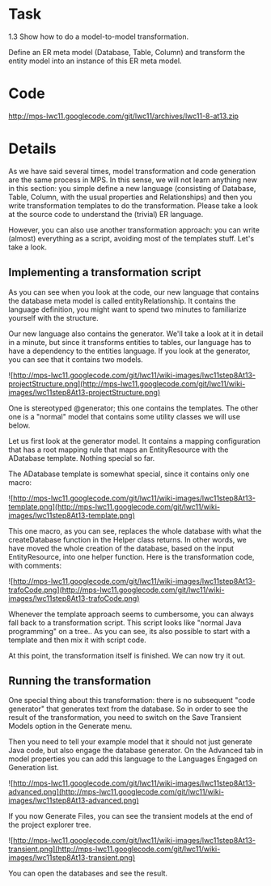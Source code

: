 # Task #

1.3 Show how to do a model-to-model transformation.

Define an ER meta model (Database, Table, Column) and transform the entity model into an instance of this ER meta model.

# Code #

http://mps-lwc11.googlecode.com/git/lwc11/archives/lwc11-8-at13.zip

# Details #

As we have said several times, model transformation and code generation are the same process in MPS. In this sense, we will not learn anything new in this section: you simple define a new language (consisting of Database, Table, Column, with the usual properties and Relationships) and then you write transformation templates to do the transformation. Please take a look at the source code to understand the (trivial) ER language.

However, you can also use another transformation approach: you can write (almost) everything as a script, avoiding most of the templates stuff. Let's take a look.

## Implementing a transformation script ##

As you can see when you look at the code, our new language that contains the database meta model is called entityRelationship. It contains the language definition, you might want to spend two minutes to familiarize yourself with the structure.

Our new language also contains the generator. We'll take a look at it in detail in a minute, but since it transforms entities to tables, our language has to have a dependency to the entities language. If you look at the generator, you can see that it contains two models.

![http://mps-lwc11.googlecode.com/git/lwc11/wiki-images/lwc11step8At13-projectStructure.png](http://mps-lwc11.googlecode.com/git/lwc11/wiki-images/lwc11step8At13-projectStructure.png)

One is stereotyped @generator; this one contains the templates. The other one is a "normal" model that contains some utility classes we will use below.

Let us first look at the generator model. It contains a mapping configuration that has a root mapping rule that maps an EntityResource with the ADatabase template. Nothing special so far.

The ADatabase template is somewhat special, since it contains only one macro:

![http://mps-lwc11.googlecode.com/git/lwc11/wiki-images/lwc11step8At13-template.png](http://mps-lwc11.googlecode.com/git/lwc11/wiki-images/lwc11step8At13-template.png)

This one macro, as you can see, replaces the whole database with what the createDatabase function in the Helper class returns. In other words, we have moved the whole creation of the database, based on the input EntityResource, into one helper function. Here is the  transformation code, with comments:

![http://mps-lwc11.googlecode.com/git/lwc11/wiki-images/lwc11step8At13-trafoCode.png](http://mps-lwc11.googlecode.com/git/lwc11/wiki-images/lwc11step8At13-trafoCode.png)

Whenever the template approach seems to cumbersome, you can always fall back to a transformation script. This script looks like "normal Java programming" on a tree..
As you can see, its also possible to start with a template and then mix it with script code.

At this point, the transformation itself is finished. We can now try it out.


## Running the transformation ##

One special thing about this transformation: there is no subsequent "code generator" that generates text from the database. So in order to see the result of the transformation, you need to switch on the Save Transient Models option in the Generate menu.

Then you need to tell your example model that it should not just generate Java code, but also engage the database generator. On the Advanced tab in model properties you can add this language to the Languages Engaged on Generation list.

![http://mps-lwc11.googlecode.com/git/lwc11/wiki-images/lwc11step8At13-advanced.png](http://mps-lwc11.googlecode.com/git/lwc11/wiki-images/lwc11step8At13-advanced.png)

If you now Generate Files, you can see the transient models at the end of the project explorer tree.

![http://mps-lwc11.googlecode.com/git/lwc11/wiki-images/lwc11step8At13-transient.png](http://mps-lwc11.googlecode.com/git/lwc11/wiki-images/lwc11step8At13-transient.png)

You can open the databases and see the result.